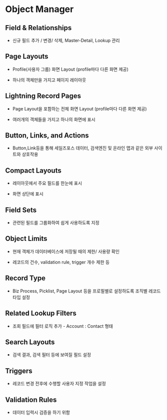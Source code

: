 # Object Manager 

## Field & Relationships

 - 신규 필드 추가 / 변경/ 삭제, Master-Detail, Lookup 관리

## Page Layouts

 - Profile(사용자 그룹) 화면 Layout (profile마다 다른 화면 제공)

 - 하나의 객체만을 가지고 페이지 레이아웃
## Lightning Record Pages

 - Page Layout을 포함하는 전체 화면 Layout (profile마다 다른 화면 제공)

 - 여러개의 객체들을 가지고 하나의 화면에 표시

## Button, Links, and Actions

 - Button,Link등을 통해 세일즈포스 데이터, 검색엔진 및 온라인 맵과 같은 외부 사이트와 상호작용

## Compact Layouts

 - 레이아웃에서 주요 필드를 한눈에 표시

 - 화면 상단에 표시

## Field Sets

 - 관련된 필드를 그룹화하여 쉽게 사용하도록 지정

## Object Limits

 - 현재 객체가 데이터베이스에 저장될 때의 제한/ 사용량 확인

 - 레코드의 건수, validation rule, trigger 개수 제한 등

## Record Type

 - Biz Process, Picklist, Page Layout 등을 프로필별로 설정하도록 조직별 레코드 타입 설정

## Related Lookup Filters

 - 조회 필드에 필터 로직 추가 - Account : Contact 형태

## Search Layouts

 - 검색 결과, 검색 필터 등에 보여질 필드 설정

## Triggers

 - 레코드 변경 전후에 수행할 사용자 지정 작업을 설정

## Validation Rules 

 - 데이터 입력시 검증을 하기 위함
